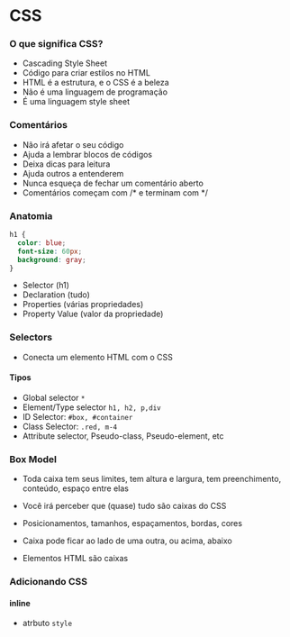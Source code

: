 # CSS

### O que significa CSS?

* Cascading Style Sheet
* Código para criar estilos no HTML
* HTML é a estrutura, e o CSS é a beleza
* Não é uma linguagem de programação
* É uma linguagem style sheet

### Comentários

* Não irá afetar o seu código
* Ajuda a lembrar blocos de códigos
* Deixa dicas para leitura
* Ajuda outros a entenderem
* Nunca esqueça de fechar um comentário aberto
* Comentários começam com /* e terminam com */

### Anatomia

```css
h1 {
  color: blue;
  font-size: 60px;
  background: gray;
}
```

* Selector (h1)
* Declaration (tudo)
* Properties (várias propriedades)
* Property Value (valor da propriedade)

### Selectors

* Conecta um elemento HTML com o CSS

#### Tipos

* Global selector `*`
* Element/Type selector `h1, h2, p,div`
* ID Selector: `#box, #container`
* Class Selector: `.red, m-4`
* Attribute selector, Pseudo-class, Pseudo-element, etc

### Box Model

* Toda caixa tem seus limites, tem altura e largura, tem preenchimento, conteúdo, espaço entre elas

* Você irá perceber que (quase) tudo são caixas do CSS
* Posicionamentos, tamanhos, espaçamentos, bordas, cores
* Caixa pode ficar ao lado de uma outra, ou acima, abaixo
* Elementos HTML são caixas

### Adicionando CSS

#### inline

* atrbuto `style`

#### <style>

  * tag html que irá conter o css

#### <link> 

* melhor prática
* arquivo css externo

#### @import

* utiliza dentro do css
* arquivo css externo

### Cascata (cascading)

* A escolha do browser de qual regra aplicar, caso haja muitas regras para o mesmo elemento.

* Seu estilo é lido de cima para baixo.

É levado em consideração 3 fatores:

1. Origem do estilo
2. Especificidade
3. Importância

#### Origem do estilo

inline > tag style > tag link

#### Especificidade

É um cálculo matemático, onde cada tipo de seletor e origem do estilo, possuem valores a serem considerados.

0. Universal selector, combinators e negation pseudo-class (:not()) = força de 0

1. Element type selectior e pseudo-elements (::before, :: after) = força de 1

10. Classes e attribute selectors{[type="radio"]} = força de 10

100. ID selector = força de 100

1000. Inline = o mais forte 

### Regra !important

* evitar o uso
* não é considerado uma boa prática
* quebra o fluxo natural da cascata
* sobrescreve qualquer regra de força

### At Rules

* Está relacionado ao comportamento do CSS
* Começa com o sinal de `@` seguido de identificador e valor

#### Exemplos comuns

- @import = incluir um CSS externo

- @media = regras condicionais para dispositivos

- @font-face = fontes externas

- @keyframes = animation

```css

@import url("http://local.com/style.css")

@media (min-width: 500px) {
  /* rules here */
}

@font-face {
  /* rules here */
}

@ekeyframes nameanimation{
  /* rules here */
}
```

### Shortland

* junção de propriedades
* resumido
* legível

````css

/* background properties */
background-color: #00000;
background-image: url(images/image1.png);
background-repeat: no-repeat;
background-positon: left top;

/* background shortland */
background: #00000 url(images/images1.png) no-repeat left top;

/* font properties */
font-style: italic;
font-weight: bold;
font-size: .8em;
line-height: 1.2;
font-family: Aryal, sans-serif;

/* font shortland */
font: italic bold .8em/1.2 Arial, sans-serif;

````

#### Detalhes

* não irá considerar propriedades anteriores
* valores não especificados irão assumir o valor padrão
* geralmente a ordem descrita não importa, mas, se houver muitas propriedades com valores semelhantes, poderemos encontrar problemas

### Funções

* nome seguido de abre e fecha de parentêses

* recebe argumentos

````css 

@import url("http://urlaqui.com/style.css);

{
  color: rgb(255, 0, 100);
  width: calc(100% - 10px);
}
````

### Vendor Prefixes

* Permite que browsers adicione `features` a fim de colocar em uso alguma novidade que temos no CSS

* webkit = chrome, safari, ios e android
* moz = mozilla (firefox)
* ms = internet explorer
* o = opera